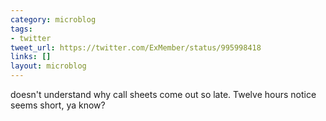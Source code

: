 ```yaml
---
category: microblog
tags:
- twitter
tweet_url: https://twitter.com/ExMember/status/995998418
links: []
layout: microblog
---
```

doesn't understand why call sheets come out so late. Twelve hours notice seems short, ya know?
